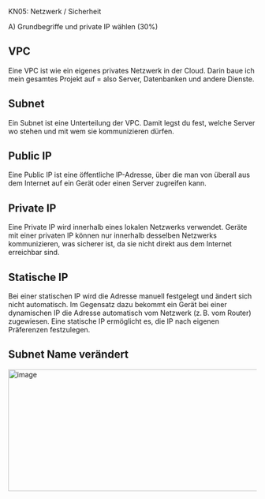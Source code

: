 KN05: Netzwerk / Sicherheit

A) Grundbegriffe und private IP wählen (30%)
## VPC
Eine VPC ist wie ein eigenes privates Netzwerk in der Cloud. Darin baue ich mein gesamtes Projekt auf = also Server, Datenbanken und andere Dienste.
## Subnet
Ein Subnet ist eine Unterteilung der VPC. Damit legst du fest, welche Server wo stehen und mit wem sie kommunizieren dürfen.
## Public IP
Eine Public IP ist eine öffentliche IP-Adresse, über die man von überall aus dem Internet auf ein Gerät oder einen Server zugreifen kann.
## Private IP
Eine Private IP wird innerhalb eines lokalen Netzwerks verwendet. Geräte mit einer privaten IP können nur innerhalb desselben Netzwerks kommunizieren, was sicherer ist, da sie nicht direkt aus dem Internet erreichbar sind.
## Statische IP
Bei einer statischen IP wird die Adresse manuell festgelegt und ändert sich nicht automatisch. Im Gegensatz dazu bekommt ein Gerät bei einer dynamischen IP die Adresse automatisch vom Netzwerk (z. B. vom Router) zugewiesen. Eine statische IP ermöglicht es, die IP nach eigenen Präferenzen festzulegen.
## Subnet Name verändert
<img width="657" height="247" alt="image" src="https://github.com/user-attachments/assets/ece21d59-795d-4df6-a85a-1b254d397a06" />

